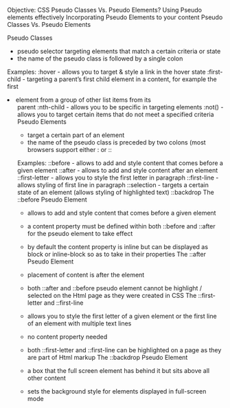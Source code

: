 Objective:
CSS Pseudo Classes Vs. Pseudo Elements?
Using Pseudo elements effectively
Incorporating Pseudo Elements to your content
Pseudo Classes Vs. Pseudo Elements

Pseudo Classes

- pseudo selector targeting elements that match a certain criteria or state
- the name of the pseudo class is followed by a single colon

Examples:
:hover - allows you to target & style a link in the hover state
:first-child - targeting a parent’s first child element in a content, for example the first <li> element from a group of other list items from its <ul> parent
:nth-child - allows you to be specific in targeting elements
:not() - allows you to target certain items that do not meet a specified criteria
Pseudo Elements

- target a certain part of an element
- the name of the pseudo class is preceded by two colons (most browsers support either : or ::

Examples:
::before - allows to add and style content that comes before a given element
::after - allows to add and style content after an element
::first-letter - allows you to style the first letter in paragraph
::first-line - allows styling of first line in paragraph
::selection - targets a certain state of an element (allows styling of highlighted text)
::backdrop
The ::before Pseudo Element

- allows to add and style content that comes before a given element
- a content property must be defined within both  ::before and ::after for the pseudo element to take effect
- by default the content property is inline but can be displayed as block or inline-block so as to take in their properties
The ::after Pseudo Element

- placement of content is after the element
- both ::after and ::before pseudo element cannot be highlight / selected on the Html page as they were created in CSS
The ::first-letter and ::first-line

- allows you to style the first letter of a given element or the first line of an element with multiple text lines
- no content property needed
- both ::first-letter and ::first-line can be highlighted on a page as they are part of Html markup
The ::backdrop Pseudo Element

- a box that the full screen element has behind it but sits above all other content
- sets the background style for elements displayed in full-screen mode
